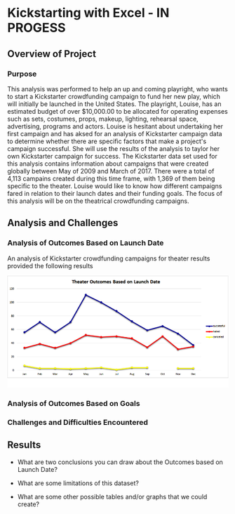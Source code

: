 # Kickstarting with Excel - IN PROGESS
## Overview of Project 
### Purpose
This analysis was performed to help an up and coming playright, who wants to start a Kickstarter crowdfunding campaign to fund her new play, which will initially be launched in the United States. The playright, Louise, has an estimated budget of over $10,000.00 to be allocated for operating expenses such as sets, costumes, props, makeup, lighting, rehearsal space, advertising, programs and actors. Louise is hesitant about undertaking her first campaign and has aksed for an analysis of Kickstarter campaign data to determine whether there are specific factors that make a project's campaign successful. She will use the results of the analysis to taylor her own Kickstarter campaign for success. The Kickstarter data set used for this analysis contains information about campaigns that were created globally between May of 2009 and March of 2017. There were a total of 4,113 campains created during this time frame, with 1,369 of them being specific to the theater. Louise would like to know how different campaigns fared in relation to their launch dates and their funding goals. The focus of this analysis will be on the theatrical crowdfunding campaigns.   
## Analysis and Challenges
### Analysis of Outcomes Based on Launch Date
An analysis of Kickstarter crowdfunding campaigns for theater results provided the following results

![Theater Outcomes vs Launch](https://github.com/LleeMcD/Kickstarter-Analysis/blob/main/Resources/Theater_Outcomes_vs_Launch.png)

### Analysis of Outcomes Based on Goals

### Challenges and Difficulties Encountered

## Results

- What are two conclusions you can draw about the Outcomes based on Launch Date?

- What are some limitations of this dataset?

- What are some other possible tables and/or graphs that we could create?



